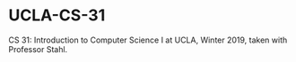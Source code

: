 # UCLA-CS-31
CS 31: Introduction to Computer Science I at UCLA, Winter 2019, taken with Professor Stahl. 

